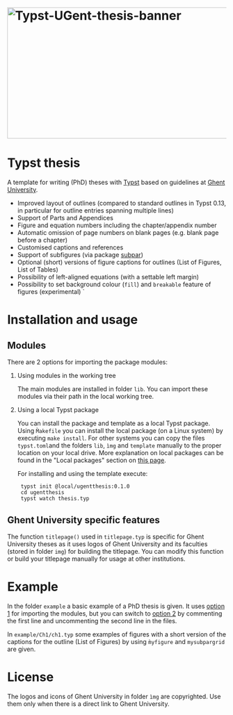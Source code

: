 <h1>
<img width="2146" height="302" alt="Typst-UGent-thesis-banner" src="https://github.com/user-attachments/assets/4d31ee26-9639-4566-9142-68ef41a2a19f" />
</h1>

# Typst thesis

A template for writing (PhD) theses with [Typst](https://typst.app/) based on guidelines at [Ghent University](https://www.ugent.be/en).

- Improved layout of outlines (compared to standard outlines in Typst 0.13, in particular for outline entries spanning multiple lines)
- Support of Parts and Appendices
- Figure and equation numbers including the chapter/appendix number
- Automatic omission of page numbers on blank pages (e.g. blank page before a chapter)
- Customised captions and references
- Support of subfigures (via package [subpar](https://typst.app/universe/package/subpar))
- Optional (short) versions of figure captions for outlines (List of Figures, List of Tables)
- Possibility of left-aligned equations (with a settable left margin)
- Possibility to set background colour (`fill`) and `breakable` feature of figures (experimental)
`

# Installation and usage

## Modules

There are 2 options for importing the package modules:

1. <a name="workingtree"></a> Using modules in the working tree 

    The main modules are installed in folder `lib`. You can import these modules via their path in the local working tree.

2. <a name="localpackage"></a> Using a local Typst package 

    You can install the package and template as a local Typst package. Using  `M̀akefile` you can install the local package (on a Linux system) by executing `make install`. For other systems you can copy the files `typst.toml`and the folders `lib`, `ìmg` and `template` manually to the proper location on your local drive. More explanation on local packages can be found in the "Local packages" section on [this page](https://github.com/typst/packages/#).

    For installing and using the template execute:
    
        typst init @local/ugentthesis:0.1.0  
        cd ugentthesis
        typst watch thesis.typ
 
## Ghent University specific features

The function `titlepage()` used in `titlepage.typ` is specific for Ghent University theses as it uses logos of Ghent University and its faculties (stored in folder `img`) for building the titlepage. You can modify this function or build your titlepage manually for usage at other institutions.

 
# Example

In the folder `example` a basic example of a PhD thesis is given. It uses [option 1](#workingtree) for importing the modules, but you can switch to [option 2](#localpackage) by commenting the first line and uncommenting the second line in the files.

In `example/Ch1/ch1.typ` some examples of figures with a short version of the captions for the outline (List of Figures) by using `m̀yfigure` and `mysubpargrid` are given.

# License
The logos and icons of Ghent University in folder `ìmg` are copyrighted. Use them only when there is a direct link to Ghent University.
